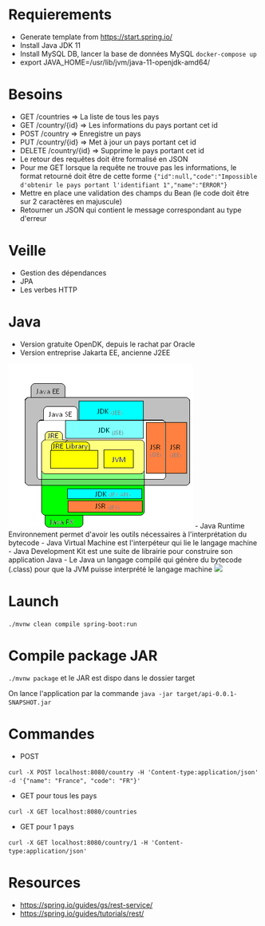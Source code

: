 # Requierements

- Generate template from https://start.spring.io/
- Install Java JDK 11
- Install MySQL DB, lancer la base de données MySQL `docker-compose up`
- export JAVA_HOME=/usr/lib/jvm/java-11-openjdk-amd64/

# Besoins

- GET /countries => La liste de tous les pays
- GET /country/{id} => Les informations du pays portant cet id
- POST /country => Enregistre un pays
- PUT /country/{id} => Met à jour un pays portant cet id
- DELETE /country/{id} => Supprime le pays portant cet id
- Le retour des requêtes doit être formalisé en JSON
- Pour me GET lorsque la requête ne trouve pas les informations, le format retourné doit être de cette forme `{"id":null,"code":"Impossible d'obtenir le pays portant l'identifiant 1","name":"ERROR"}`
- Mettre en place une validation des champs du Bean (le code doit être sur 2 caractères en majuscule)
- Retourner un JSON qui contient le message correspondant au type d'erreur

# Veille

- Gestion des dépendances
- JPA
- Les verbes HTTP

# Java

- Version gratuite OpenDK, depuis le rachat par Oracle
- Version entreprise Jakarta EE, ancienne J2EE
<img src="images/j2ee.png" />
- Java Runtime Environnement permet d'avoir les outils nécessaires à l'interprétation du bytecode
- Java Virtual Machine est l'interpéteur qui lie le langage machine
- Java Development Kit est une suite de librairie pour construire son application Java
- Le Java un langage compilé qui génère du bytecode (.class) pour que la JVM puisse interprété le langage machine
<img src="compilateur/j2ee.png" />

# Launch

`./mvnw clean compile spring-boot:run`

# Compile package JAR

`./mvnw package` et le JAR est dispo dans le dossier target

On lance l'application par la commande `java -jar target/api-0.0.1-SNAPSHOT.jar`

# Commandes

- POST

`curl -X POST localhost:8080/country -H 'Content-type:application/json' -d '{"name": "France", "code": "FR"}'`

- GET pour tous les pays

`curl -X GET localhost:8080/countries`

- GET pour 1 pays

`curl -X GET localhost:8080/country/1 -H 'Content-type:application/json'`


# Resources

- https://spring.io/guides/gs/rest-service/
- https://spring.io/guides/tutorials/rest/
